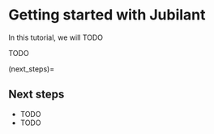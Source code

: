 # Getting started with Jubilant

In this tutorial, we will TODO

TODO


(next_steps)=
## Next steps

- TODO
- TODO
